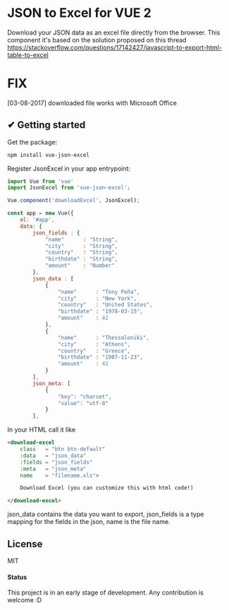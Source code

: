 # JSON to Excel for VUE 2
Download your JSON data as an excel file directly from the browser. This component it's based on the solution proposed on this thread https://stackoverflow.com/questions/17142427/javascript-to-export-html-table-to-excel

# FIX
[03-08-2017] downloaded file works with Microsoft Office


## ✔ Getting started

Get the package:
```bash
npm install vue-json-excel
```

Register JsonExcel in your app entrypoint:
```js
import Vue from 'vue'
import JsonExcel from 'vue-json-excel';

Vue.component('downloadExcel', JsonExcel);

const app = new Vue({
	el: '#app',
	data: {
		json_fields : {
		    "name"      : "String",
		    "city"      : "String",
		    "country"   : "String",
		    "birthdate" : "String",
		    "amount"    : "Number"
		},
		json_data : [
		    {
		        "name"      : "Tony Peña",
		        "city"      : "New York",
		        "country"   : "United States",
		        "birthdate" : "1978-03-15",
		        "amount"    : 42
		    },
		    {
		        "name"      : "Thessaloniki",
		        "city"      : "Athens",
		        "country"   : "Greece",
		        "birthdate" : "1987-11-23",
		        "amount"    : 42
		    }
		],
		json_meta: [
			{
				"key": "charset",
				"value": "utf-8"
			}
		],
```

In your HTML call it like

```html
<download-excel
	class   = "btn btn-default"
	:data   = "json_data"
	:fields = "json_fields"
	:meta   = "json_meta"
	name    = "filename.xls">

	Download Excel (you can customize this with html code!)

</download-excel>
```
json_data contains the data you want to export, json_fields is a type mapping
for the fields in the json, name is the file name.



## License
MIT



#### Status
This project is in an early stage of development. Any contribution is welcome :D
